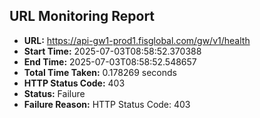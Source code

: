 ## URL Monitoring Report

- **URL:** https://api-gw1-prod1.fisglobal.com/gw/v1/health
- **Start Time:** 2025-07-03T08:58:52.370388
- **End Time:** 2025-07-03T08:58:52.548657
- **Total Time Taken:** 0.178269 seconds
- **HTTP Status Code:** 403
- **Status:** Failure
- **Failure Reason:** HTTP Status Code: 403
